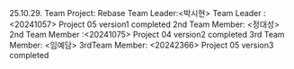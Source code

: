 25.10.29. Team Project: Rebase
Team Leader:<박시현>
Team Leader :<20241057>
Project 05 version1 completed
2nd Team Member: <정대성>
2nd Team Member :<20241075>
Project 04 version2 completed
3rd Team Member: <임예담>
3rdTeam Member: <20242366>
Project 05 version3 completed